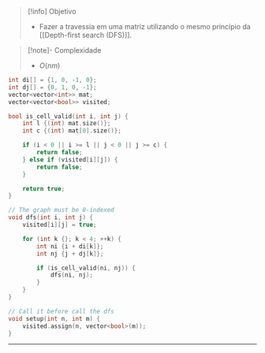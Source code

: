 > [!info] Objetivo
> - Fazer a travessia em uma matriz utilizando o mesmo princípio da [[Depth-first search (DFS)]].

> [!note]- Complexidade
> - $O(nm)$

```cpp
int di[] = {1, 0, -1, 0};
int dj[] = {0, 1, 0, -1};
vector<vector<int>> mat;
vector<vector<bool>> visited;

bool is_cell_valid(int i, int j) {
	int l {(int) mat.size()};
	int c {(int) mat[0].size()};

    if (i < 0 || i >= l || j < 0 || j >= c) {
        return false;
    } else if (visited[i][j]) {
        return false;
    }

    return true;
}

// The graph must be 0-indexed
void dfs(int i, int j) {
    visited[i][j] = true;

    for (int k {}; k < 4; ++k) {
        int ni {i + di[k]};
        int nj {j + dj[k]};

        if (is_cell_valid(ni, nj)) {
            dfs(ni, nj);
        }
    }
}

// Call it before call the dfs
void setup(int n, int m) {
	visited.assign(n, vector<bool>(m));
}
```

---
